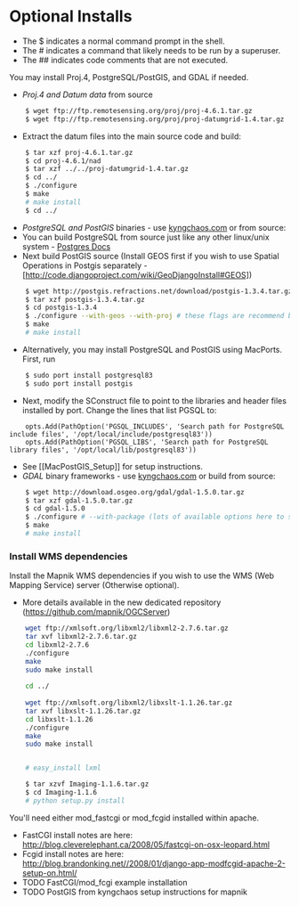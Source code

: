<!-- Name: MacInstallation/Optional -->
<!-- Version: 10 -->
<!-- Last-Modified: 2009/10/12 16:43:17 -->
<!-- Author: springmeyer -->
# Optional Installs

  * The $ indicates a normal command prompt in the shell.
  * The # indicates a command that likely needs to be run by a superuser.
  * The ## indicates code comments that are not executed. 

You may install Proj.4, PostgreSQL/PostGIS, and GDAL if needed.

 * *Proj.4 and Datum data* from source

```sh
    $ wget ftp://ftp.remotesensing.org/proj/proj-4.6.1.tar.gz
    $ wget ftp://ftp.remotesensing.org/proj/proj-datumgrid-1.4.tar.gz
```

 * Extract the datum files into the main source code and build:

```sh
    $ tar xzf proj-4.6.1.tar.gz
    $ cd proj-4.6.1/nad
    $ tar xzf ../../proj-datumgrid-1.4.tar.gz
    $ cd ../
    $ ./configure
    $ make
    # make install 
    $ cd ../
```

 * *PostgreSQL and PostGIS* binaries - use [kyngchaos.com](http://www.kyngchaos.com/wiki/software:postgres) or from source:
  * You can build PostgreSQL from source just like any other linux/unix system - [Postgres Docs](http://www.postgresql.org/docs/8.3/interactive/install-procedure.html)
  * Next build PostGIS source (Install GEOS first if you wish to use Spatial Operations in Postgis separately - [http://code.djangoproject.com/wiki/GeoDjangoInstall#GEOS])

```sh
    $ wget http://postgis.refractions.net/download/postgis-1.3.4.tar.gz
    $ tar xzf postgis-1.3.4.tar.gz
    $ cd postgis-1.3.4
    $ ./configure --with-geos --with-proj # these flags are recommend but not needed for Mapnik
    $ make
    # make install
```

  * Alternatively, you may install PostgreSQL and PostGIS using MacPorts. First, run

```sh
    $ sudo port install postgresql83
    $ sudo port install postgis
```

  * Next, modify the SConstruct file to point to the libraries and header files installed by port. Change the lines that list PGSQL to:

```
    opts.Add(PathOption('PGSQL_INCLUDES', 'Search path for PostgreSQL include files', '/opt/local/include/postgresql83'))
    opts.Add(PathOption('PGSQL_LIBS', 'Search path for PostgreSQL library files', '/opt/local/lib/postgresql83'))
```

  * See [[MacPostGIS_Setup]] for setup instructions.
 * *GDAL* binary frameworks - use [kyngchaos.com](http://www.kyngchaos.com/wiki/software:frameworks) or build from source:

```sh
    $ wget http://download.osgeo.org/gdal/gdal-1.5.0.tar.gz
    $ tar xzf gdal-1.5.0.tar.gz
    $ cd gdal-1.5.0
    $ ./configure # --with-package (lots of available options here to support various raster formats)
    $ make
    # make install
```

### Install WMS dependencies

Install the Mapnik WMS dependencies if you wish to use the WMS (Web Mapping Service) server (Otherwise optional).

 * More details available in the new dedicated repository (https://github.com/mapnik/OGCServer)

```sh
    wget ftp://xmlsoft.org/libxml2/libxml2-2.7.6.tar.gz
    tar xvf libxml2-2.7.6.tar.gz
    cd libxml2-2.7.6
    ./configure
    make
    sudo make install
    
    cd ../
    
    wget ftp://xmlsoft.org/libxml2/libxslt-1.1.26.tar.gz
    tar xvf libxslt-1.1.26.tar.gz
    cd libxslt-1.1.26
    ./configure
    make
    sudo make install


    # easy_install lxml

    $ tar xzvf Imaging-1.1.6.tar.gz 
    $ cd Imaging-1.1.6
    # python setup.py install
```

You'll need either mod_fastcgi or mod_fcgid installed within apache.

 * FastCGI install notes are here: http://blog.cleverelephant.ca/2008/05/fastcgi-on-osx-leopard.html
 * Fcgid install notes are here: http://blog.brandonking.net//2008/01/django-app-modfcgid-apache-2-setup-on.html/
 * TODO FastCGI/mod_fcgi example installation
 * TODO PostGIS from kyngchaos setup instructions for mapnik 


